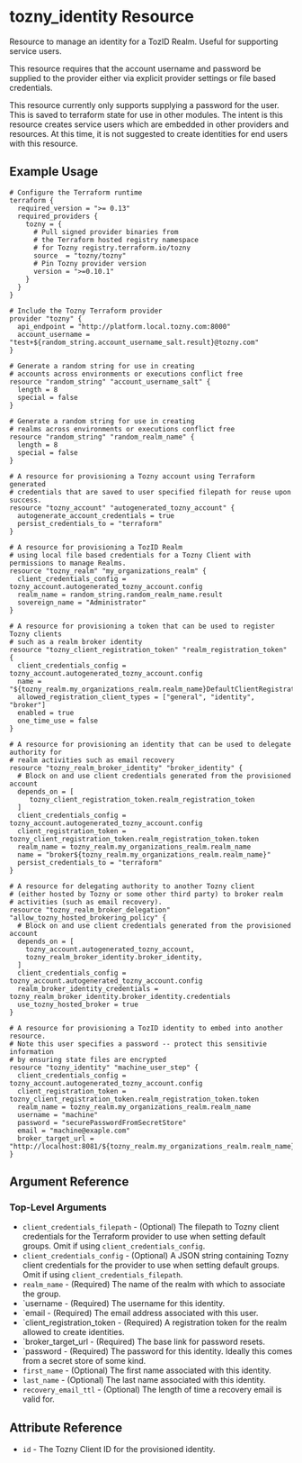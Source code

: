 # tozny_identity Resource

Resource to manage an identity for a TozID Realm. Useful for supporting service users.

This resource requires that the account username and password be supplied to the provider either via explicit provider settings or file based credentials.

This resource currently only supports supplying a password for the user. This is saved to terraform state for use in other modules. The intent is this resource creates service
users which are embedded in other providers and resources. At this time, it is not suggested to create identities for end users with this resource.

## Example Usage
```hcl
# Configure the Terraform runtime
terraform {
  required_version = ">= 0.13"
  required_providers {
    tozny = {
      # Pull signed provider binaries from
      # the Terraform hosted registry namespace
      # for Tozny registry.terraform.io/tozny
      source  = "tozny/tozny"
      # Pin Tozny provider version
      version = ">=0.10.1"
    }
  }
}

# Include the Tozny Terraform provider
provider "tozny" {
  api_endpoint = "http://platform.local.tozny.com:8000"
  account_username = "test+${random_string.account_username_salt.result}@tozny.com"
}

# Generate a random string for use in creating
# accounts across environments or executions conflict free
resource "random_string" "account_username_salt" {
  length = 8
  special = false
}

# Generate a random string for use in creating
# realms across environments or executions conflict free
resource "random_string" "random_realm_name" {
  length = 8
  special = false
}

# A resource for provisioning a Tozny account using Terraform generated
# credentials that are saved to user specified filepath for reuse upon success.
resource "tozny_account" "autogenerated_tozny_account" {
  autogenerate_account_credentials = true
  persist_credentials_to = "terraform"
}

# A resource for provisioning a TozID Realm
# using local file based credentials for a Tozny Client with permissions to manage Realms.
resource "tozny_realm" "my_organizations_realm" {
  client_credentials_config = tozny_account.autogenerated_tozny_account.config
  realm_name = random_string.random_realm_name.result
  sovereign_name = "Administrator"
}

# A resource for provisioning a token that can be used to register Tozny clients
# such as a realm broker identity
resource "tozny_client_registration_token" "realm_registration_token" {
  client_credentials_config = tozny_account.autogenerated_tozny_account.config
  name = "${tozny_realm.my_organizations_realm.realm_name}DefaultClientRegistrationToken"
  allowed_registration_client_types = ["general", "identity", "broker"]
  enabled = true
  one_time_use = false
}

# A resource for provisioning an identity that can be used to delegate authority for
# realm activities such as email recovery
resource "tozny_realm_broker_identity" "broker_identity" {
  # Block on and use client credentials generated from the provisioned account
  depends_on = [
     tozny_client_registration_token.realm_registration_token
  ]
  client_credentials_config = tozny_account.autogenerated_tozny_account.config
  client_registration_token = tozny_client_registration_token.realm_registration_token.token
  realm_name = tozny_realm.my_organizations_realm.realm_name
  name = "broker${tozny_realm.my_organizations_realm.realm_name}"
  persist_credentials_to = "terraform"
}

# A resource for delegating authority to another Tozny client
# (either hosted by Tozny or some other third party) to broker realm
# activities (such as email recovery).
resource "tozny_realm_broker_delegation" "allow_tozny_hosted_brokering_policy" {
  # Block on and use client credentials generated from the provisioned account
  depends_on = [
    tozny_account.autogenerated_tozny_account,
    tozny_realm_broker_identity.broker_identity,
  ]
  client_credentials_config = tozny_account.autogenerated_tozny_account.config
  realm_broker_identity_credentials = tozny_realm_broker_identity.broker_identity.credentials
  use_tozny_hosted_broker = true
}

# A resource for provisioning a TozID identity to embed into another resource.
# Note this user specifies a password -- protect this sensitivie information
# by ensuring state files are encrypted
resource "tozny_identity" "machine_user_step" {
  client_credentials_config = tozny_account.autogenerated_tozny_account.config
  client_registration_token = tozny_client_registration_token.realm_registration_token.token
  realm_name = tozny_realm.my_organizations_realm.realm_name
  username = "machine"
  password = "securePasswordFromSecretStore"
  email = "machine@exaple.com"
  broker_target_url = "http://localhost:8081/${tozny_realm.my_organizations_realm.realm_name}/recover"
}
```

## Argument Reference

### Top-Level Arguments

* `client_credentials_filepath` - (Optional) The filepath to Tozny client credentials for the Terraform provider to use when setting default groups. Omit if using `client_credentials_config`.
* `client_credentials_config` - (Optional) A JSON string containing Tozny client credentials for the provider to use when setting default groups. Omit if using `client_credentials_filepath`.
* `realm_name` - (Required) The name of the realm with which to associate the group.
* `username - (Required) The username for this identity.
* `email - (Required) The email address associated with this user.
* `client_registration_token - (Required) A registration token for the realm allowed to create identities.
* `broker_target_url - (Required) The base link for password resets.
* `password - (Required) The password for this identity. Ideally this comes from a secret store of some kind.
* `first_name` - (Optional) The first name associated with this identity.
* `last_name` - (Optional) The last name associated with this identity.
* `recovery_email_ttl` - (Optional) The length of time a recovery email is valid for.

## Attribute Reference
* `id` - The Tozny Client ID for the provisioned identity.
